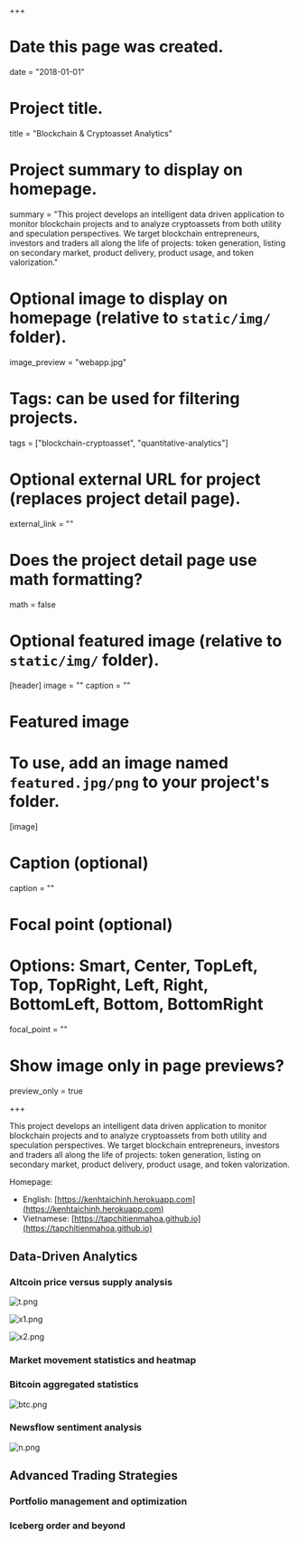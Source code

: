 +++
# Date this page was created.
date = "2018-01-01"

# Project title.
title = "Blockchain & Cryptoasset Analytics"

# Project summary to display on homepage.
summary = "This project develops an intelligent data driven application to monitor blockchain projects and to analyze cryptoassets from both utility and speculation perspectives. We target blockchain entrepreneurs, investors and traders all along the life of projects: token generation, listing on secondary market, product delivery, product usage, and token valorization."

# Optional image to display on homepage (relative to `static/img/` folder).
image_preview = "webapp.jpg"

# Tags: can be used for filtering projects.
tags = ["blockchain-cryptoasset", "quantitative-analytics"]

# Optional external URL for project (replaces project detail page).
external_link = ""

# Does the project detail page use math formatting?
math = false

# Optional featured image (relative to `static/img/` folder).
[header]
image = ""
caption = ""

# Featured image
# To use, add an image named `featured.jpg/png` to your project's folder. 
[image]
  # Caption (optional)
  caption = ""

  # Focal point (optional)
  # Options: Smart, Center, TopLeft, Top, TopRight, Left, Right, BottomLeft, Bottom, BottomRight
  focal_point = ""

  # Show image only in page previews?
  preview_only = true

+++

This project develops an intelligent data driven application to monitor blockchain projects and to analyze cryptoassets from both utility and speculation perspectives. We target blockchain entrepreneurs, investors and traders all along the life of projects: token generation, listing on secondary market, product delivery, product usage, and token valorization.

Homepage:
- English: [https://kenhtaichinh.herokuapp.com](https://kenhtaichinh.herokuapp.com)
- Vietnamese: [https://tapchitienmahoa.github.io](https://tapchitienmahoa.github.io)

## Data-Driven Analytics

### Altcoin price versus supply analysis

![t.png](t.png)

![x1.png](x1.png)

![x2.png](x2.png)

### Market movement statistics and heatmap

### Bitcoin aggregated statistics

![btc.png](btc.png)

### Newsflow sentiment analysis

![n.png](n.png)

## Advanced Trading Strategies

### Portfolio management and optimization

### Iceberg order and beyond
